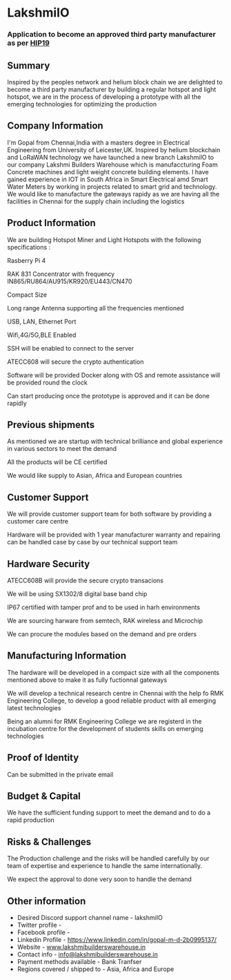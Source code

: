 # LakshmiIO
### Application to become an approved third party manufacturer as per [HIP19](https://github.com/helium/HIP/blob/master/0019-third-party-manufacturers.md)

## Summary

Inspired by the peoples network and helium block chain we are delighted to become a third party manufacturer by building a regular hotspot and light hotspot, we are in the process of developing a prototype with all the emerging technologies for optimizing the production
 

## Company Information

I'm Gopal from Chennai,India with a masters degree in Electrical Engineering from University of Leicester,UK. Inspired by helium blockchain and LoRaWAN technology we have launched a new branch LakshmiIO to our company Lakshmi Builders Warehouse which is manufaccturing Foam Concrete machines and light weight concrete building elements. I have gained experience in IOT in South Africa in Smart Electrical amd Smart Water Meters by working in projects related to smart grid and technology. We would like to manufacture the gateways rapidy as we are having all the facilities in Chennai for the supply chain including the logistics

## Product Information

We are building Hotspot Miner and Light Hotspots with the following specifications :

Rasberry Pi 4 

RAK 831 Concentrator with frequency IN865/RU864/AU915/KR920/EU443/CN470

Compact Size

Long range Antenna supporting all the frequencies mentioned 

USB, LAN, Ethernet Port

Wifi,4G/5G,BLE Enabled

SSH will be enabled to connect to the server

ATECC608 will secure the crypto authentication

Software will be provided Docker along with OS and remote assistance will be provided round the clock

Can start producing once the prototype is approved and it can be done rapidly

## Previous shipments

As mentioned we are startup with technical brilliance and global experience in various sectors to meet the demand

All the products will be CE certified

We would like supply to Asian, Africa and European countries

## Customer Support

We will provide customer support team for both software by providing a customer care centre 

Hardware will be provided with 1 year manufacturer warranty and repairing can be handled case by case by our technical support team


## Hardware Security

ATECC608B will provide the secure crypto transacions

We will be using SX1302/8 digital base band chip

IP67 certified with tamper prof and to be used in harh environments

We are sourcing harware from semtech, RAK wireless and Microchip

We can procure the modules based on the demand and pre orders

## Manufacturing Information

The hardware will be developed in a compact size with all the components mentioned above to make it as fully fuctionnal gateways

We will develop a technical research centre in Chennai with the help fo RMK Engineering College, to develop a good reliable product with all emerging latest technologies

Being an alumni for RMK Engineering College we are registerd in the incubation centre for the development of students skills on emerging technologies



## Proof of Identity

Can be submitted in the private email

## Budget & Capital

We have the sufficient funding support to meet the demand and to do a rapid production 

## Risks & Challenges

The Production challenge and the risks will be handled carefully by our team of expertise and experience to handle the same internationally.

We expect the approval to done very soon to handle the demand

## Other information

* Desired Discord support channel name - lakshmiIO
* Twitter profile - 
* Facebook profile - 
* Linkedin Profile - https://www.linkedin.com/in/gopal-m-d-2b0995137/
* Website - www.lakshmibuilderswarehouse.in
* Contact info - info@lakshmibuilderswarehouse.in
* Payment methods available - Bank Tranfser
*  Regions covered / shipped to - Asia, Africa and Europe
